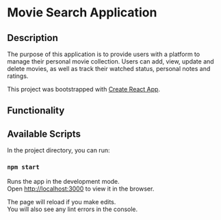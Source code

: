 # Movie Search Application

## Description

The purpose of this application is to provide users with a platform to manage their personal movie collection. Users can add, view, update and delete movies, as well as track their watched status, personal notes and ratings.

This project was bootstrapped with [Create React App](https://github.com/facebook/create-react-app).

## Functionality


## Available Scripts

In the project directory, you can run:

### `npm start`

Runs the app in the development mode.\
Open [http://localhost:3000](http://localhost:3000) to view it in the browser.

The page will reload if you make edits.\
You will also see any lint errors in the console.

